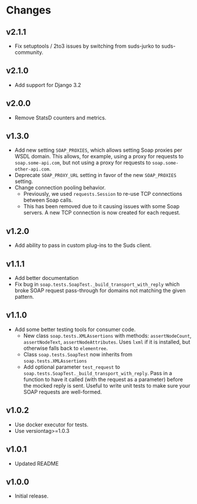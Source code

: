 # Changes

## v2.1.1

- Fix setuptools / 2to3 issues by switching from suds-jurko to suds-community.


## v2.1.0

- Add support for Django 3.2

## v2.0.0

- Remove StatsD counters and metrics.

## v1.3.0

- Add new setting ``SOAP_PROXIES``, which allows setting Soap proxies per WSDL domain. This allows, for example, using a proxy for requests to ``soap.some-api.com``, but not using a proxy for requests to ``soap.some-other-api.com``.
- Deprecate ``SOAP_PROXY_URL`` setting in favor of the new ``SOAP_PROXIES`` setting.
- Change connection pooling behavior.
    - Previously, we used ``requests.Session`` to re-use TCP connections between Soap calls.
    - This has been removed due to it causing issues with some Soap servers. A new TCP connection is now created for each request.

## v1.2.0

- Add ability to pass in custom plug-ins to the Suds client.

## v1.1.1

- Add better documentation
- Fix bug in ``soap.tests.SoapTest._build_transport_with_reply`` which broke SOAP request pass-through for domains not matching the given pattern.

## v1.1.0

- Add some better testing tools for consumer code.
    - New class `soap.tests.XMLAssertions` with methods: `assertNodeCount`, `assertNodeText`, `assertNodeAttributes`. Uses `lxml` if it is installed, but otherwise falls back to `elementree`.
    - Class `soap.tests.SoapTest` now inherits from `soap.tests.XMLAssertions`
    - Add optional parameter `test_request` to `soap.tests.SoapTest._build_transport_with_reply`. Pass in a function to have it called (with the request as a parameter) before the mocked reply is sent. Useful to write unit tests to make sure your SOAP requests are well-formed.

## v1.0.2

- Use docker executor for tests.
- Use versiontag>=1.0.3

## v1.0.1

- Updated README


## v1.0.0

- Initial release.

